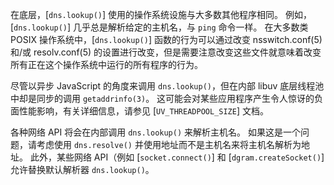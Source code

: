 
在底层，[`dns.lookup()`] 使用的操作系统设施与大多数其他程序相同。
例如，[`dns.lookup()`] 几乎总是解析给定的主机名，与 `ping` 命令一样。
在大多数类 POSIX 操作系统中，[`dns.lookup()`] 函数的行为可以通过改变 nsswitch.conf(5) 和/或 resolv.conf(5) 的设置进行改变，但是需要注意改变这些文件就意味着改变所有正在这个操作系统中运行的所有程序的行为。

尽管以异步 JavaScript 的角度来调用 `dns.lookup()`，但在内部 libuv 底层线程池中却是同步的调用 `getaddrinfo(3)`。
这可能会对某些应用程序产生令人惊讶的负面性能影响，有关详细信息，请参见 [`UV_THREADPOOL_SIZE`] 文档。

各种网络 API 将会在内部调用 `dns.lookup()` 来解析主机名。 
如果这是一个问题，请考虑使用 `dns.resolve()` 并使用地址而不是主机名来将主机名解析为地址。 
此外，某些网络 API（例如 [`socket.connect()`] 和 [`dgram.createSocket()`] 允许替换默认解析器 `dns.lookup()`。

